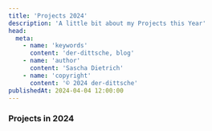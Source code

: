 ```yaml
---
title: 'Projects 2024'
description: 'A little bit about my Projects this Year'
head:
  meta:
    - name: 'keywords'
      content: 'der-dittsche, blog'
    - name: 'author'
      content: 'Sascha Dietrich'
    - name: 'copyright'
      content: '© 2024 der-dittsche'
publishedAt: 2024-04-04 12:00:00
---
```


### Projects in 2024
